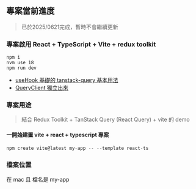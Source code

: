 ## 專案當前進度

> 已於2025/0621完成，暫時不會繼續更新

### 專案啟用 React + TypeScript + Vite + redux toolkit

```
npm i
nvm use 18
npm run dev

```

- [useHook 基礎的 tanstack-query 基本用法](https://github.com/Vic428-human/redux-toolkit-and-tanstack-query-demo/blob/main/src/hooks/useApplimittation.ts)
- [QueryClient 獨立出來](https://github.com/Vic428-human/redux-toolkit-and-tanstack-query-demo/blob/main/src/hooks/useApplimittation.ts)

### 專案用途

> 結合 Redux Toolkit + TanStack Query (React Query) + vite 的 demo

#### 一開始建置 vite + react + typescript 專案

```js
npm create vite@latest my-app -- --template react-ts
```

### 檔案位置

在 mac 且 檔名是 my-app
